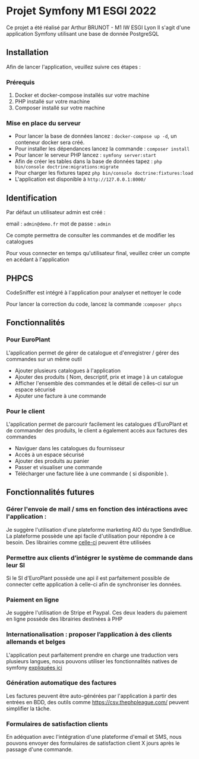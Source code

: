 # Projet Symfony M1 ESGI 2022

Ce projet a été réalisé par Arthur BRUNOT - M1 IW ESGI Lyon
Il s'agit d'une application Symfony utilisant une base de donnée PostgreSQL

## Installation

Afin de lancer l'application, veuillez suivre ces étapes :

### Prérequis

1. Docker et docker-compose installés sur votre machine
2. PHP installé sur votre machine
3. Composer installé sur votre machine

### Mise en place du serveur
- Pour lancer la base de données lancez : `docker-compose up -d`, un conteneur docker sera créé.
- Pour installer les dépendances lancez la commande : `composer install`
- Pour lancer le serveur PHP lancez : `symfony server:start`
- Afin de créer les tables dans la base de données tapez : `php bin/console doctrine:migrations:migrate`
- Pour charger les fixtures tapez `php bin/console doctrine:fixtures:load`
- L'application est disponible à `http://127.0.0.1:8000/`

## Identification

Par défaut un utilisateur admin est créé :

email : `admin@demo.fr`
mot de passe : `admin`

Ce compte permettra de consulter les commandes et de modifier les catalogues

Pour vous connecter en temps qu'utilisateur final, veuillez créer un compte en acédant à l'application

## PHPCS

CodeSniffer est intégré à l'application pour analyser et nettoyer le code

Pour lancer la correction du code, lancez la commande :`composer phpcs`

## Fonctionnalités
### Pour EuroPlant
L'application permet de gérer de catalogue et d'enregistrer / gérer des commandes sur un même outil

- Ajouter plusieurs catalogues à l'application
- Ajouter des produits ( Nom, descriptif, prix et image ) à un catalogue
- Afficher l'ensemble des commandes et le détail de celles-ci sur un espace sécurisé
- Ajouter une facture à une commande

### Pour le client
L'application permet de parcourir facilement les catalogues d'EuroPlant et de commander des produits, le client a également accès aux factures des commandes

- Naviguer dans les catalogues du fournisseur
- Accès à un espace sécurisé
- Ajouter des produits au panier
- Passer et visualiser une commande
- Télécharger une facture liée à une commande ( si disponible ).

## Fonctionnalités futures

### Gérer l'envoie de mail / sms en fonction des intéractions avec l'application :

Je suggère l'utilisation d'une plateforme marketing AIO du type SendInBlue. La plateforme possède une api facile d'utilisation pour répondre à ce besoin. Des librairies comme [celle-ci](https://github.com/symfony/sendinblue-mailer "celle-ci") peuvent être utilisées

### Permettre aux clients d’intégrer le système de commande dans leur SI

Si le SI d'EuroPlant possède une api il est parfaitement possible de connecter cette application à celle-ci afin de synchroniser les données.

### Paiement en ligne

Je suggère l'utilisation de Stripe et Paypal. Ces deux leaders du paiement en ligne possède des librairies destinées à PHP

### Internationalisation : proposer l’application à des clients allemands et belges

L'application peut parfaitement prendre en charge une traduction vers plusieurs langues, nous pouvons utiliser les fonctionnalités natives de symfony [expliquées ici](https://symfony.com/doc/current/translation.html "expliquées ici")

### Génération automatique des factures
Les factures peuvent être auto-générées par l'application à partir des entrées en BDD, des outils comme https://csv.thephpleague.com/ peuvent simplifier la tâche.

### Formulaires de satisfaction clients

En adéquation avec l'intégration d'une plateforme d'email et SMS, nous pouvons envoyer des formulaires de satisfaction client X jours après le passage d'une commande.